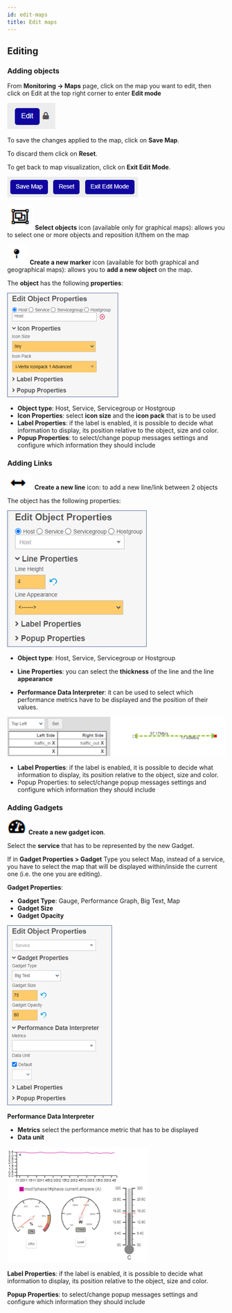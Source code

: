 ```yaml
---
id: edit-maps
title: Edit maps
---
```


## Editing

### Adding objects

From **Monitoring -> Maps** page, click on the map you want to edit, then click on Edit at the top right corner to enter **Edit mode** 

![Image](../assets/maps/button_edit.png)

To save the changes applied to the map, click on **Save Map**.

To discard them click on **Reset**. 

To get back to map visualization, click on **Exit Edit Mode**.

![Image](../assets/maps/save_map.png)

![Image](../assets/maps/select.png) **Select objects** icon (available only for graphical maps): allows you to select one or more objects and reposition it/them on the map

![Image](../assets/maps/marker.png) **Create a new marker** icon (available for both graphical and geographical maps): allows you  to **add a new object** on the map.

The **object** has the following **properties**:

![Image](../assets/maps/edit_properties.png)

* **Object type**: Host, Service, Servicegroup or Hostgroup
* **Icon Properties**: select **icon size** and the **icon pack** that is to be used
* **Label Properties**: if the label is enabled, it is possible to decide what information to display, its position relative to the object, size and color.
* **Popup Properties**: to select/change popup messages settings and configure which information they should include

### Adding Links

![Image](../assets/maps/line.png) **Create a new line** icon: to add a new line/link between 2 objects

The object has the following properties:

![Image](../assets/maps/edit_line_properties.png)

* **Object type**: Host, Service, Servicegroup or Hostgroup
* **Line Properties**: you can select the **thickness** of the line and the line **appearance** 

* **Performance Data Interpreter**: it can be used to select which performance metrics have to be displayed and the position of their values.

![Image](../assets/maps/performance_data.png)


* **Label Properties**: if the label is enabled, it is possible to decide what information to display, its position relative to the object, size and color.
* Popup Properties: to select/change popup messages settings and configure which information they should include

### Adding Gadgets

![Image](../assets/maps/gadget_icon.png) **Create a new gadget icon**.

Select the **service** that has to be represented by the new Gadget.

If in **Gadget Properties > Gadget** Type you select Map, instead of a service, you have to select the map that will be displayed within/inside the current one (i.e. the one you are editing). 

**Gadget Properties**: 
* **Gadget Type**: Gauge, Performance Graph, Big Text, Map
* **Gadget Size**
* **Gadget Opacity**

![Image](../assets/maps/gadget_properties.png)

**Performance Data Interpreter**
* **Metrics** select the performance metric that has to be displayed
* **Data unit**

![Image](../assets/maps/gadget.png)

**Label Properties**: if the label is enabled, it is possible to decide what information to display, its position relative to the object, size and color.

**Popup Properties**: to select/change popup messages settings and configure which information they should include


